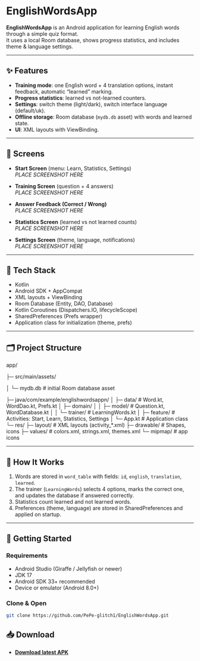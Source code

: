 # EnglishWordsApp

**EnglishWordsApp** is an Android application for learning English words through a simple quiz format.  
It uses a local Room database, shows progress statistics, and includes theme & language settings.

---

## ✨ Features

- **Training mode**: one English word + 4 translation options, instant feedback, automatic “learned” marking.
- **Progress statistics**: learned vs not-learned counters.
- **Settings**: switch theme (light/dark), switch interface language (default/uk).
- **Offline storage**: Room database (`mydb.db` asset) with words and learned state.
- **UI**: XML layouts with ViewBinding.

---

## 📱 Screens

- **Start Screen** (menu: Learn, Statistics, Settings)  
  _PLACE SCREENSHOT HERE_

- **Training Screen** (question + 4 answers)  
  _PLACE SCREENSHOT HERE_

- **Answer Feedback (Correct / Wrong)**  
  _PLACE SCREENSHOT HERE_

- **Statistics Screen** (learned vs not learned counts)  
  _PLACE SCREENSHOT HERE_

- **Settings Screen** (theme, language, notifications)  
  _PLACE SCREENSHOT HERE_

---

## 🧱 Tech Stack

- Kotlin
- Android SDK + AppCompat
- XML layouts + ViewBinding
- Room Database (Entity, DAO, Database)
- Kotlin Coroutines (Dispatchers.IO, lifecycleScope)
- SharedPreferences (Prefs wrapper)
- Application class for initialization (theme, prefs)

---

## 🗂 Project Structure

app/

├─ src/main/assets/

│ └─ mydb.db # initial Room database asset

├─ java/com/example/englishwordsappn/
│ ├─ data/ # Word.kt, WordDao.kt, Prefs.kt
│ ├─ domain/
│ │ ├─ model/ # Question.kt, WordDatabase.kt
│ │ └─ trainer/ # LearningWords.kt
│ ├─ feature/ # Activities: Start, Learn, Statistics, Settings
│ └─ App.kt # Application class
└─ res/
├─ layout/ # XML layouts (activity_*.xml)
├─ drawable/ # Shapes, icons
├─ values/ # colors.xml, strings.xml, themes.xml
└─ mipmap/ # app icons


---

## 🧠 How It Works

1. Words are stored in `word_table` with fields: `id`, `english`, `translation`, `learned`.
2. The trainer (`LearningWords`) selects 4 options, marks the correct one, and updates the database if answered correctly.
3. Statistics count learned and not learned words.
4. Preferences (theme, language) are stored in SharedPreferences and applied on startup.

---

## 🚀 Getting Started

### Requirements
- Android Studio (Giraffe / Jellyfish or newer)
- JDK 17
- Android SDK 33+ recommended
- Device or emulator (Android 8.0+)

### Clone & Open
```bash
git clone https://github.com/PePe-glitch1/EnglishWordsApp.git
```

## 📥 Download

- **[Download latest APK](https://github.com/PePe-glitch1/EnglishWordsApp/releases/latest)**


